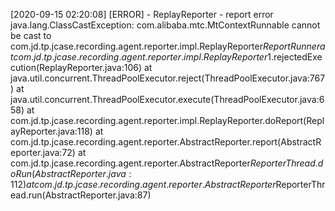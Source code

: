 [2020-09-15 02:20:08] [ERROR] - ReplayReporter - report error
java.lang.ClassCastException: com.alibaba.mtc.MtContextRunnable cannot be cast to com.jd.tp.jcase.recording.agent.reporter.impl.ReplayReporter$ReportRunner
at com.jd.tp.jcase.recording.agent.reporter.impl.ReplayReporter$1.rejectedExecution(ReplayReporter.java:106)
at java.util.concurrent.ThreadPoolExecutor.reject(ThreadPoolExecutor.java:767)
at java.util.concurrent.ThreadPoolExecutor.execute(ThreadPoolExecutor.java:658)
at com.jd.tp.jcase.recording.agent.reporter.impl.ReplayReporter.doReport(ReplayReporter.java:118)
at com.jd.tp.jcase.recording.agent.reporter.AbstractReporter.report(AbstractReporter.java:72)
at com.jd.tp.jcase.recording.agent.reporter.AbstractReporter$ReporterThread.doRun(AbstractReporter.java:112)
at com.jd.tp.jcase.recording.agent.reporter.AbstractReporter$ReporterThread.run(AbstractReporter.java:87)
